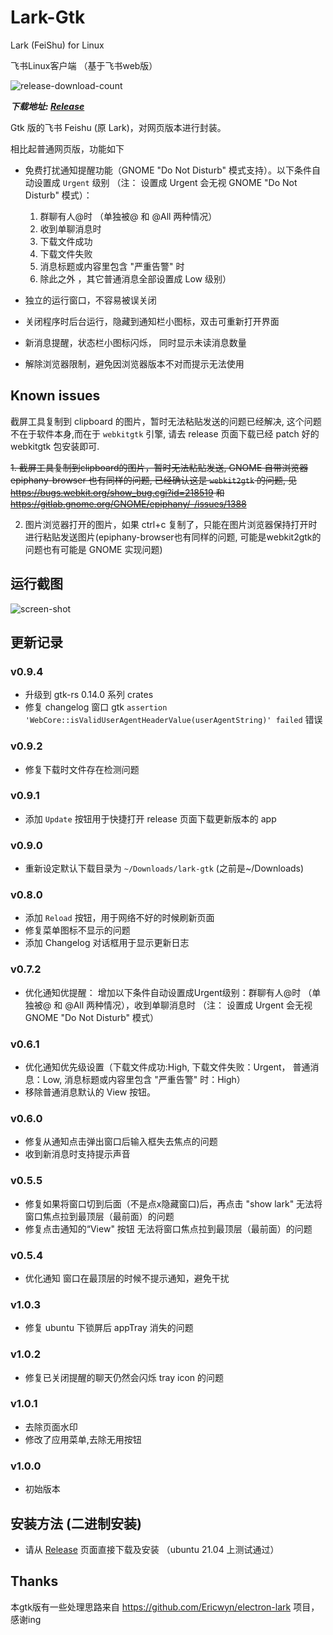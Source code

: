 # Lark-Gtk

Lark (FeiShu) for Linux

飞书Linux客户端 （基于飞书web版）

 ![release-download-count](https://img.shields.io/github/downloads/ttys3/lark-for-linux/total.svg)

 ***下载地址: [Release](https://github.com/ttys3/lark-for-linux/releases)***

Gtk 版的飞书 Feishu (原 Lark)，对网页版本进行封装。

相比起普通网页版，功能如下

- 免费打扰通知提醒功能（GNOME "Do Not Disturb" 模式支持）。以下条件自动设置成 `Urgent` 级别 （注： 设置成 Urgent 会无视 GNOME "Do Not Disturb" 模式）：

  1. 群聊有人@时 （单独被@ 和 @All 两种情况）
  2. 收到单聊消息时
  3. 下载文件成功
  4. 下载文件失败 
  5. 消息标题或内容里包含 "严重告警" 时
  6. 除此之外 ，其它普通消息全部设置成 Low 级别）


- 独立的运行窗口，不容易被误关闭
- 关闭程序时后台运行，隐藏到通知栏小图标，双击可重新打开界面
- 新消息提醒，状态栏小图标闪烁， 同时显示未读消息数量
- 解除浏览器限制，避免因浏览器版本不对而提示无法使用

## Known issues

截屏工具复制到 clipboard 的图片，暂时无法粘贴发送的问题已经解决, 这个问题不在于软件本身,而在于 `webkitgtk` 引擎, 请去 release 页面下载已经 patch 好的 webkitgtk 包安装即可.

<strike>1. 截屏工具复制到clipboard的图片，暂时无法粘贴发送, GNOME 自带浏览器 epiphany-browser 也有同样的问题, 已经确认这是 `webkit2gtk` 的问题, 见 <https://bugs.webkit.org/show_bug.cgi?id=218519> 和 <https://gitlab.gnome.org/GNOME/epiphany/-/issues/1388></strike>

2. 图片浏览器打开的图片，如果 ctrl+c 复制了，只能在图片浏览器保持打开时进行粘贴发送图片(epiphany-browser也有同样的问题, 可能是webkit2gtk的问题也有可能是 GNOME 实现问题)


## 运行截图

![screen-shot](lark-gtk-2021-06-10_13-26.png?raw=true)

## 更新记录

### v0.9.4
- 升级到 gtk-rs 0.14.0 系列 crates
- 修复 changelog 窗口 gtk `assertion 'WebCore::isValidUserAgentHeaderValue(userAgentString)' failed` 错误

### v0.9.2
- 修复下载时文件存在检测问题

### v0.9.1
- 添加 `Update` 按钮用于快捷打开 release 页面下载更新版本的 app

### v0.9.0
- 重新设定默认下载目录为 `~/Downloads/lark-gtk` (之前是~/Downloads)

### v0.8.0
- 添加 `Reload` 按钮，用于网络不好的时候刷新页面
- 修复菜单图标不显示的问题
- 添加 Changelog 对话框用于显示更新日志

### v0.7.2
- 优化通知优提醒： 增加以下条件自动设置成Urgent级别：群聊有人@时 （单独被@ 和 @All 两种情况），收到单聊消息时 （注： 设置成 Urgent 会无视 GNOME "Do Not Disturb" 模式）

### v0.6.1
- 优化通知优先级设置（下载文件成功:High, 下载文件失败：Urgent， 普通消息：Low, 消息标题或内容里包含 "严重告警" 时：High）
- 移除普通消息默认的 View 按钮。

### v0.6.0
- 修复从通知点击弹出窗口后输入框失去焦点的问题
- 收到新消息时支持提示声音

### v0.5.5
- 修复如果将窗口切到后面（不是点x隐藏窗口)后，再点击 "show lark" 无法将窗口焦点拉到最顶层（最前面）的问题
- 修复点击通知的“View" 按钮 无法将窗口焦点拉到最顶层（最前面）的问题

### v0.5.4
- 优化通知 窗口在最顶层的时候不提示通知，避免干扰
 
### v1.0.3
 - 修复 ubuntu 下锁屏后 appTray 消失的问题

### v1.0.2
 - 修复已关闭提醒的聊天仍然会闪烁 tray icon 的问题

### v1.0.1
 - 去除页面水印
 - 修改了应用菜单,去除无用按钮

### v1.0.0
 - 初始版本


## 安装方法 (二进制安装)
 - 请从 [Release](https://github.com/ttys3/lark-for-linux/releases) 页面直接下载及安装 （ubuntu 21.04 上测试通过）


## Thanks

本gtk版有一些处理思路来自 <https://github.com/Ericwyn/electron-lark> 项目，感谢ing
